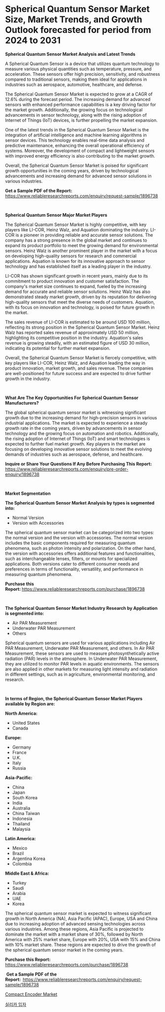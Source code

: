 <p><h1>Spherical Quantum Sensor Market Size, Market Trends, and Growth Outlook forecasted for period from 2024 to 2031</h1></p><p><strong>Spherical Quantum Sensor Market Analysis and Latest Trends</strong></p>
<p><p>A Spherical Quantum Sensor is a device that utilizes quantum technology to measure various physical quantities such as temperature, pressure, and acceleration. These sensors offer high precision, sensitivity, and robustness compared to traditional sensors, making them ideal for applications in industries such as aerospace, automotive, healthcare, and defense.</p><p>The Spherical Quantum Sensor Market is expected to grow at a CAGR of 12.6% during the forecast period. The increasing demand for advanced sensors with enhanced performance capabilities is a key driving factor for the market growth. Additionally, the growing focus on technological advancements in sensor technology, along with the rising adoption of Internet of Things (IoT) devices, is further propelling the market expansion.</p><p>One of the latest trends in the Spherical Quantum Sensor Market is the integration of artificial intelligence and machine learning algorithms in sensor devices. This technology enables real-time data analysis and predictive maintenance, enhancing the overall operational efficiency of systems. Moreover, the development of compact and lightweight sensors with improved energy efficiency is also contributing to the market growth.</p><p>Overall, the Spherical Quantum Sensor Market is poised for significant growth opportunities in the coming years, driven by technological advancements and increasing demand for advanced sensor solutions in various industries.</p></p>
<p><strong>Get a Sample PDF of the Report:&nbsp;</strong> <a href="https://www.reliableresearchreports.com/enquiry/request-sample/1896738">https://www.reliableresearchreports.com/enquiry/request-sample/1896738</a></p>
<p>&nbsp;</p>
<p><strong>Spherical Quantum Sensor Major Market Players</strong></p>
<p><p>The Spherical Quantum Sensor Market is highly competitive, with key players like LI-COR, Heinz Walz, and Aquation dominating the industry. LI-COR is a pioneer in providing reliable and accurate sensor solutions. The company has a strong presence in the global market and continues to expand its product portfolio to meet the growing demand for environmental sensors. Heinz Walz is another prominent player in the market with a focus on developing high-quality sensors for research and commercial applications. Aquation is known for its innovative approach to sensor technology and has established itself as a leading player in the industry.</p><p>LI-COR has shown significant growth in recent years, mainly due to its commitment to product innovation and customer satisfaction. The company's market size continues to expand, fueled by the increasing demand for accurate and reliable sensor solutions. Heinz Walz has also demonstrated steady market growth, driven by its reputation for delivering high-quality sensors that meet the diverse needs of customers. Aquation, with its focus on innovation and technology, is poised for future growth in the market.</p><p>The sales revenue of LI-COR is estimated to be around USD 100 million, reflecting its strong position in the Spherical Quantum Sensor Market. Heinz Walz has reported sales revenue of approximately USD 50 million, highlighting its competitive position in the industry. Aquation's sales revenue is growing steadily, with an estimated figure of USD 30 million, indicating its potential for further market expansion.</p><p>Overall, the Spherical Quantum Sensor Market is fiercely competitive, with key players like LI-COR, Heinz Walz, and Aquation leading the way in product innovation, market growth, and sales revenue. These companies are well-positioned for future success and are expected to drive further growth in the industry.</p></p>
<p>&nbsp;</p>
<p><strong>What Are The Key Opportunities For Spherical Quantum Sensor Manufacturers?</strong></p>
<p><p>The global spherical quantum sensor market is witnessing significant growth due to the increasing demand for high-precision sensors in various industrial applications. The market is expected to experience a steady growth rate in the coming years, driven by advancements in sensor technology and the growing focus on automation and robotics. Additionally, the rising adoption of Internet of Things (IoT) and smart technologies is expected to further fuel market growth. Key players in the market are focusing on developing innovative sensor solutions to meet the evolving demands of industries such as aerospace, defense, and healthcare.</p></p>
<p><strong>Inquire or Share Your Questions If Any Before Purchasing This Report:</strong> <a href="https://www.reliableresearchreports.com/enquiry/pre-order-enquiry/1896738">https://www.reliableresearchreports.com/enquiry/pre-order-enquiry/1896738</a></p>
<p>&nbsp;</p>
<p><strong>Market Segmentation</strong></p>
<p><strong>The Spherical Quantum Sensor Market Analysis by types is segmented into:</strong></p>
<p><ul><li>Normal Version</li><li>Version with Accessories</li></ul></p>
<p><p>The spherical quantum sensor market can be categorized into two types: the normal version and the version with accessories. The normal version includes the basic components required for measuring quantum phenomena, such as photon intensity and polarization. On the other hand, the version with accessories offers additional features and functionalities, such as interchangeable lenses, filters, or mounts for specialized applications. Both versions cater to different consumer needs and preferences in terms of functionality, versatility, and performance in measuring quantum phenomena.</p></p>
<p><strong>Purchase this Report:&nbsp;</strong><a href="https://www.reliableresearchreports.com/purchase/1896738">https://www.reliableresearchreports.com/purchase/1896738</a></p>
<p>&nbsp;</p>
<p><strong>The Spherical Quantum Sensor Market Industry Research by Application is segmented into:</strong></p>
<p><ul><li>Air PAR Measurement</li><li>Underwater PAR Measurement</li><li>Others</li></ul></p>
<p><p>Spherical quantum sensors are used for various applications including Air PAR Measurement, Underwater PAR Measurement, and others. In Air PAR Measurement, these sensors are used to measure photosynthetically active radiation (PAR) levels in the atmosphere. In Underwater PAR Measurement, they are utilized to monitor PAR levels in aquatic environments. The sensors are also applied in other markets for measuring light intensity and radiation in different settings, such as in agriculture, environmental monitoring, and research.</p></p>
<p>&nbsp;</p>
<p><strong>In terms of Region, the Spherical Quantum Sensor Market Players available by Region are:</strong></p>
<p>
    <p> <strong> North America: </strong>
        <ul>
            <li>United States</li>
            <li>Canada</li>
        </ul>
        </p> 
    <p> <strong> Europe: </strong>
        <ul>
            <li>Germany</li>
            <li>France</li>
            <li>U.K.</li>
            <li>Italy</li>
            <li>Russia</li>
        </ul>
        </p> 
    <p> <strong> Asia-Pacific: </strong>
        <ul>
            <li>China</li>
            <li>Japan</li>
            <li>South Korea</li>
            <li>India</li>
            <li>Australia</li>
            <li>China Taiwan</li>
            <li>Indonesia</li>
            <li>Thailand</li>
            <li>Malaysia</li>
        </ul>
        </p> 
    <p> <strong> Latin America: </strong>
        <ul>
            <li>Mexico</li>
            <li>Brazil</li>
            <li>Argentina Korea</li>
            <li>Colombia</li>
        </ul>
        </p> 
    <p> <strong> Middle East & Africa: </strong>
        <ul>
            <li>Turkey</li>
            <li>Saudi</li>
            <li>Arabia</li>
            <li>UAE</li>
            <li>Korea</li>
        </ul>
    </p>
    </p>
<p><p>The spherical quantum sensor market is expected to witness significant growth in North America (NA), Asia Pacific (APAC), Europe, USA and China due to increasing adoption of advanced sensing technologies across various industries. Among these regions, Asia Pacific is projected to dominate the market with a market share of 30%, followed by North America with 25% market share, Europe with 20%, USA with 15% and China with 10% market share. These regions are expected to drive the growth of the spherical quantum sensor market in the coming years.</p></p>
<p><strong>Purchase this Report: </strong><a href="https://www.reliableresearchreports.com/purchase/1896738">https://www.reliableresearchreports.com/purchase/1896738</a></p>
<p>&nbsp;<strong>Get a Sample PDF of the Report:&nbsp;&nbsp;</strong><a href="https://www.reliableresearchreports.com/enquiry/request-sample/1896738">https://www.reliableresearchreports.com/enquiry/request-sample/1896738</a></p>
<p><strong></strong></p>
<p><p><a href="https://medium.com/@v25590012/compact-encoder-market-furnishes-information-on-market-share-market-trends-and-market-growth-18fb9e829e61">Compact Encoder Market</a></p><p><a href="https://medium.com/@gummibear5656757/%EC%8B%A4%EB%A6%AC%EC%B9%B4-%EC%9E%85%EC%9E%90-%EC%8B%9C%EC%9E%A5-%EA%B7%9C%EB%AA%A8%EB%8A%94-%EA%B8%80%EB%A1%9C%EB%B2%8C-%EC%82%B0%EC%97%85%EC%97%90%EC%84%9C-%EC%B5%9C%EA%B3%A0%EC%9D%98-%EB%A7%88%EC%BC%80%ED%8C%85-%EC%B1%84%EB%84%90%EC%9D%84-%EB%B3%B4%EC%97%AC%EC%A4%8D%EB%8B%88%EB%8B%A4-b7845c9f2657">실리카 입자</a></p></p>